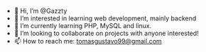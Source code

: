 - 👋 Hi, I’m @Gazzty
- 👀 I’m interested in learning web development, mainly backend
- 🌱 I’m currently learning PHP, MySQL and linux.
- 💞️ I’m looking to collaborate on projects with anyone interested!
- 📫 How to reach me: tomasgustavo99@gmail.com

<!---
Gazzty/Gazzty is a ✨ special ✨ repository because its `README.md` (this file) appears on your GitHub profile.
You can click the Preview link to take a look at your changes.
--->
